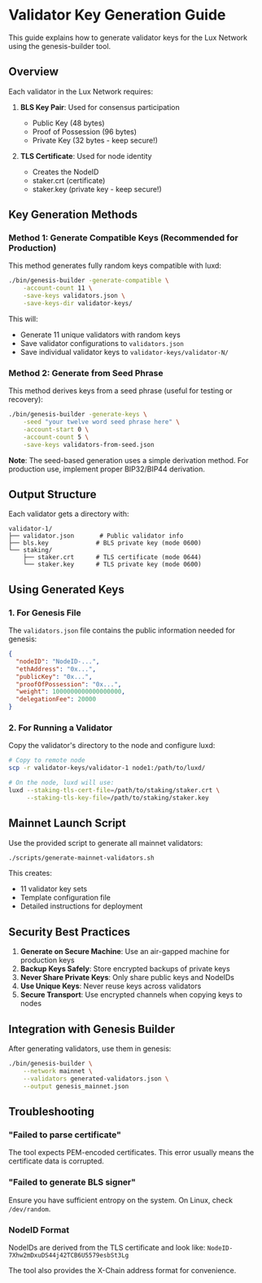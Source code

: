 # Validator Key Generation Guide

This guide explains how to generate validator keys for the Lux Network using the genesis-builder tool.

## Overview

Each validator in the Lux Network requires:
1. **BLS Key Pair**: Used for consensus participation
   - Public Key (48 bytes)
   - Proof of Possession (96 bytes)
   - Private Key (32 bytes - keep secure!)

2. **TLS Certificate**: Used for node identity
   - Creates the NodeID
   - staker.crt (certificate)
   - staker.key (private key - keep secure!)

## Key Generation Methods

### Method 1: Generate Compatible Keys (Recommended for Production)

This method generates fully random keys compatible with luxd:

```bash
./bin/genesis-builder -generate-compatible \
    -account-count 11 \
    -save-keys validators.json \
    -save-keys-dir validator-keys/
```

This will:
- Generate 11 unique validators with random keys
- Save validator configurations to `validators.json`
- Save individual validator keys to `validator-keys/validator-N/`

### Method 2: Generate from Seed Phrase

This method derives keys from a seed phrase (useful for testing or recovery):

```bash
./bin/genesis-builder -generate-keys \
    -seed "your twelve word seed phrase here" \
    -account-start 0 \
    -account-count 5 \
    -save-keys validators-from-seed.json
```

**Note**: The seed-based generation uses a simple derivation method. For production use, implement proper BIP32/BIP44 derivation.

## Output Structure

Each validator gets a directory with:
```
validator-1/
├── validator.json       # Public validator info
├── bls.key             # BLS private key (mode 0600)
└── staking/
    ├── staker.crt      # TLS certificate (mode 0644)
    └── staker.key      # TLS private key (mode 0600)
```

## Using Generated Keys

### 1. For Genesis File

The `validators.json` file contains the public information needed for genesis:
```json
{
  "nodeID": "NodeID-...",
  "ethAddress": "0x...",
  "publicKey": "0x...",
  "proofOfPossession": "0x...",
  "weight": 1000000000000000000,
  "delegationFee": 20000
}
```

### 2. For Running a Validator

Copy the validator's directory to the node and configure luxd:
```bash
# Copy to remote node
scp -r validator-keys/validator-1 node1:/path/to/luxd/

# On the node, luxd will use:
luxd --staking-tls-cert-file=/path/to/staking/staker.crt \
     --staking-tls-key-file=/path/to/staking/staker.key
```

## Mainnet Launch Script

Use the provided script to generate all mainnet validators:
```bash
./scripts/generate-mainnet-validators.sh
```

This creates:
- 11 validator key sets
- Template configuration file
- Detailed instructions for deployment

## Security Best Practices

1. **Generate on Secure Machine**: Use an air-gapped machine for production keys
2. **Backup Keys Safely**: Store encrypted backups of private keys
3. **Never Share Private Keys**: Only share public keys and NodeIDs
4. **Use Unique Keys**: Never reuse keys across validators
5. **Secure Transport**: Use encrypted channels when copying keys to nodes

## Integration with Genesis Builder

After generating validators, use them in genesis:
```bash
./bin/genesis-builder \
    --network mainnet \
    --validators generated-validators.json \
    --output genesis_mainnet.json
```

## Troubleshooting

### "Failed to parse certificate"
The tool expects PEM-encoded certificates. This error usually means the certificate data is corrupted.

### "Failed to generate BLS signer"
Ensure you have sufficient entropy on the system. On Linux, check `/dev/random`.

### NodeID Format
NodeIDs are derived from the TLS certificate and look like: `NodeID-7Xhw2mDxuDS44j42TCB6U5579esbSt3Lg`

The tool also provides the X-Chain address format for convenience.